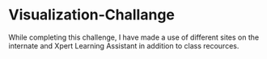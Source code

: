 # Visualization-Challange
While completing this challenge, I have made a use of different sites on the internate and Xpert Learning Assistant in addition to class recources.
